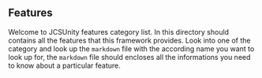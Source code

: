 ## Features ##

Welcome to JCSUnity features category list. In this directory 
should contains all the features that this framework provides. 
Look into one of the category and look up the `markdown` file 
with the according name you want to look up for, the `markdown` 
file should encloses all the informations you need to know about 
a particular feature. 

